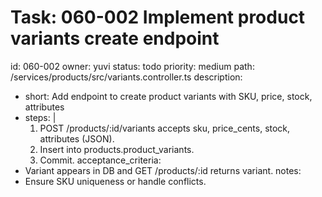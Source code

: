 # Task: 060-002 Implement product variants create endpoint
id: 060-002
owner: yuvi
status: todo
priority: medium
path: /services/products/src/variants.controller.ts
description:
  - short: Add endpoint to create product variants with SKU, price, stock, attributes
  - steps: |
      1. POST /products/:id/variants accepts sku, price_cents, stock, attributes (JSON).
      2. Insert into products.product_variants.
      3. Commit.
acceptance_criteria:
  - Variant appears in DB and GET /products/:id returns variant.
notes:
  - Ensure SKU uniqueness or handle conflicts.
